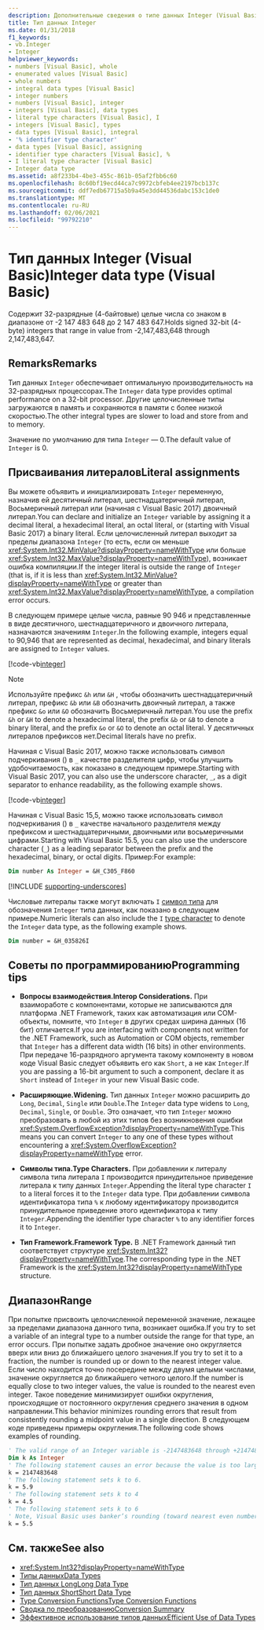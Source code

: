 ```yaml
---
description: Дополнительные сведения о типе данных Integer (Visual Basic)
title: Тип данных Integer
ms.date: 01/31/2018
f1_keywords:
- vb.Integer
- Integer
helpviewer_keywords:
- numbers [Visual Basic], whole
- enumerated values [Visual Basic]
- whole numbers
- integral data types [Visual Basic]
- integer numbers
- numbers [Visual Basic], integer
- integers [Visual Basic], data types
- literal type characters [Visual Basic], I
- integers [Visual Basic], types
- data types [Visual Basic], integral
- '% identifier type character'
- data types [Visual Basic], assigning
- identifier type characters [Visual Basic], %
- I literal type character [Visual Basic]
- Integer data type
ms.assetid: a8f233b4-4be3-455c-861b-05af2fbb6c60
ms.openlocfilehash: 8c60bf19ecd44ca7c9972cbfeb4ee2197bcb137c
ms.sourcegitcommit: ddf7edb67715a5b9a45e3dd44536dabc153c1de0
ms.translationtype: MT
ms.contentlocale: ru-RU
ms.lasthandoff: 02/06/2021
ms.locfileid: "99792210"
---
```

# <a name="integer-data-type-visual-basic"></a><span data-ttu-id="8137c-103">Тип данных Integer (Visual Basic)</span><span class="sxs-lookup"><span data-stu-id="8137c-103">Integer data type (Visual Basic)</span></span>

<span data-ttu-id="8137c-104">Содержит 32-разрядные (4-байтовые) целые числа со знаком в диапазоне от -2 147 483 648 до 2 147 483 647.</span><span class="sxs-lookup"><span data-stu-id="8137c-104">Holds signed 32-bit (4-byte) integers that range in value from -2,147,483,648 through 2,147,483,647.</span></span>  
  
## <a name="remarks"></a><span data-ttu-id="8137c-105">Remarks</span><span class="sxs-lookup"><span data-stu-id="8137c-105">Remarks</span></span>

 <span data-ttu-id="8137c-106">Тип данных `Integer` обеспечивает оптимальную производительность на 32-разрядных процессорах.</span><span class="sxs-lookup"><span data-stu-id="8137c-106">The `Integer` data type provides optimal performance on a 32-bit processor.</span></span> <span data-ttu-id="8137c-107">Другие целочисленные типы загружаются в память и сохраняются в памяти с более низкой скоростью.</span><span class="sxs-lookup"><span data-stu-id="8137c-107">The other integral types are slower to load and store from and to memory.</span></span>  
  
 <span data-ttu-id="8137c-108">Значение по умолчанию для типа `Integer` — 0.</span><span class="sxs-lookup"><span data-stu-id="8137c-108">The default value of `Integer` is 0.</span></span>  

## <a name="literal-assignments"></a><span data-ttu-id="8137c-109">Присваивания литералов</span><span class="sxs-lookup"><span data-stu-id="8137c-109">Literal assignments</span></span>

<span data-ttu-id="8137c-110">Вы можете объявить и инициализировать `Integer` переменную, назначив ей десятичный литерал, шестнадцатеричный литерал, Восьмеричный литерал или (начиная с Visual Basic 2017) двоичный литерал.</span><span class="sxs-lookup"><span data-stu-id="8137c-110">You can declare and initialize an `Integer` variable by assigning it a decimal literal, a hexadecimal literal, an octal literal, or (starting with Visual Basic 2017) a binary literal.</span></span> <span data-ttu-id="8137c-111">Если целочисленный литерал выходит за пределы диапазона `Integer` (то есть, если он меньше <xref:System.Int32.MinValue?displayProperty=nameWithType> или больше <xref:System.Int32.MaxValue?displayProperty=nameWithType>), возникает ошибка компиляции.</span><span class="sxs-lookup"><span data-stu-id="8137c-111">If the integer literal is outside the range of `Integer` (that is, if it is less than <xref:System.Int32.MinValue?displayProperty=nameWithType> or greater than <xref:System.Int32.MaxValue?displayProperty=nameWithType>, a compilation error occurs.</span></span>

<span data-ttu-id="8137c-112">В следующем примере целые числа, равные 90 946 и представленные в виде десятичного, шестнадцатеричного и двоичного литерала, назначаются значениям `Integer`.</span><span class="sxs-lookup"><span data-stu-id="8137c-112">In the following example, integers equal to 90,946 that are represented as decimal, hexadecimal, and binary literals are assigned to `Integer` values.</span></span>

[!code-vb[integer](../../../../samples/snippets/visualbasic/language-reference/data-types/numeric-literals.vb#Int)]  

> [!NOTE]
> <span data-ttu-id="8137c-113">Используйте префикс `&h` или `&H` , чтобы обозначить шестнадцатеричный литерал, префикс `&b` или `&B` обозначить двоичный литерал, а также префикс `&o` или `&O` обозначить Восьмеричный литерал.</span><span class="sxs-lookup"><span data-stu-id="8137c-113">You use the prefix `&h` or `&H` to denote a hexadecimal literal, the prefix `&b` or `&B` to denote a binary literal, and the prefix `&o` or `&O` to denote an octal literal.</span></span> <span data-ttu-id="8137c-114">У десятичных литералов префиксов нет.</span><span class="sxs-lookup"><span data-stu-id="8137c-114">Decimal literals have no prefix.</span></span>

<span data-ttu-id="8137c-115">Начиная с Visual Basic 2017, можно также использовать символ подчеркивания () в `_` качестве разделителя цифр, чтобы улучшить удобочитаемость, как показано в следующем примере.</span><span class="sxs-lookup"><span data-stu-id="8137c-115">Starting with Visual Basic 2017, you can also use the underscore character, `_`, as a digit separator to enhance readability, as the following example shows.</span></span>

[!code-vb[integer](../../../../samples/snippets/visualbasic/language-reference/data-types/numeric-literals.vb#IntS)]  

<span data-ttu-id="8137c-116">Начиная с Visual Basic 15,5, можно также использовать символ подчеркивания () в `_` качестве начального разделителя между префиксом и шестнадцатеричными, двоичными или восьмеричными цифрами.</span><span class="sxs-lookup"><span data-stu-id="8137c-116">Starting with Visual Basic 15.5, you can also use the underscore character (`_`) as a leading separator between the prefix and the hexadecimal, binary, or octal digits.</span></span> <span data-ttu-id="8137c-117">Пример:</span><span class="sxs-lookup"><span data-stu-id="8137c-117">For example:</span></span>

```vb
Dim number As Integer = &H_C305_F860
```

[!INCLUDE [supporting-underscores](../../../../includes/vb-separator-langversion.md)]

<span data-ttu-id="8137c-118">Числовые литералы также могут включать `I` [символ типа](../../programming-guide/language-features/data-types/type-characters.md) для обозначения `Integer` типа данных, как показано в следующем примере.</span><span class="sxs-lookup"><span data-stu-id="8137c-118">Numeric literals can also include the `I` [type character](../../programming-guide/language-features/data-types/type-characters.md) to denote the `Integer` data type, as the following example shows.</span></span>

```vb
Dim number = &H_035826I
```

## <a name="programming-tips"></a><span data-ttu-id="8137c-119">Советы по программированию</span><span class="sxs-lookup"><span data-stu-id="8137c-119">Programming tips</span></span>

- <span data-ttu-id="8137c-120">**Вопросы взаимодействия.**</span><span class="sxs-lookup"><span data-stu-id="8137c-120">**Interop Considerations.**</span></span> <span data-ttu-id="8137c-121">При взаимоработе с компонентами, которые не записываются для платформа .NET Framework, таких как автоматизация или COM-объекты, помните, что `Integer` в других средах ширина данных (16 бит) отличается.</span><span class="sxs-lookup"><span data-stu-id="8137c-121">If you are interfacing with components not written for the .NET Framework, such as Automation or COM objects, remember that `Integer` has a different data width (16 bits) in other environments.</span></span> <span data-ttu-id="8137c-122">При передаче 16-разрядного аргумента такому компоненту в новом коде Visual Basic следует объявить его как `Short`, а не как `Integer`.</span><span class="sxs-lookup"><span data-stu-id="8137c-122">If you are passing a 16-bit argument to such a component, declare it as `Short` instead of `Integer` in your new Visual Basic code.</span></span>  
  
- <span data-ttu-id="8137c-123">**Расширяющие.**</span><span class="sxs-lookup"><span data-stu-id="8137c-123">**Widening.**</span></span> <span data-ttu-id="8137c-124">Тип данных `Integer` можно расширить до `Long`, `Decimal`, `Single` или `Double`.</span><span class="sxs-lookup"><span data-stu-id="8137c-124">The `Integer` data type widens to `Long`, `Decimal`, `Single`, or `Double`.</span></span> <span data-ttu-id="8137c-125">Это означает, что тип `Integer` можно преобразовать в любой из этих типов без возникновения ошибки <xref:System.OverflowException?displayProperty=nameWithType>.</span><span class="sxs-lookup"><span data-stu-id="8137c-125">This means you can convert `Integer` to any one of these types without encountering a <xref:System.OverflowException?displayProperty=nameWithType> error.</span></span>  
  
- <span data-ttu-id="8137c-126">**Символы типа.**</span><span class="sxs-lookup"><span data-stu-id="8137c-126">**Type Characters.**</span></span> <span data-ttu-id="8137c-127">При добавлении к литералу символа типа литерала `I` производится принудительное приведение литерала к типу данных `Integer`.</span><span class="sxs-lookup"><span data-stu-id="8137c-127">Appending the literal type character `I` to a literal forces it to the `Integer` data type.</span></span> <span data-ttu-id="8137c-128">При добавлении символа идентификатора типа `%` к любому идентификатору производится принудительное приведение этого идентификатора к типу `Integer`.</span><span class="sxs-lookup"><span data-stu-id="8137c-128">Appending the identifier type character `%` to any identifier forces it to `Integer`.</span></span>  
  
- <span data-ttu-id="8137c-129">**Тип Framework.**</span><span class="sxs-lookup"><span data-stu-id="8137c-129">**Framework Type.**</span></span> <span data-ttu-id="8137c-130">В .NET Framework данный тип соответствует структуре <xref:System.Int32?displayProperty=nameWithType>.</span><span class="sxs-lookup"><span data-stu-id="8137c-130">The corresponding type in the .NET Framework is the <xref:System.Int32?displayProperty=nameWithType> structure.</span></span>  
  
## <a name="range"></a><span data-ttu-id="8137c-131">Диапазон</span><span class="sxs-lookup"><span data-stu-id="8137c-131">Range</span></span>

<span data-ttu-id="8137c-132">При попытке присвоить целочисленной переменной значение, лежащее за пределами диапазона данного типа, возникает ошибка.</span><span class="sxs-lookup"><span data-stu-id="8137c-132">If you try to set a variable of an integral type to a number outside the range for that type, an error occurs.</span></span> <span data-ttu-id="8137c-133">При попытке задать дробное значение оно округляется вверх или вниз до ближайшего целого значения.</span><span class="sxs-lookup"><span data-stu-id="8137c-133">If you try to set it to a fraction, the number is rounded up or down to the nearest integer value.</span></span> <span data-ttu-id="8137c-134">Если число находится точно посередине между двумя целыми числами, значение округляется до ближайшего четного целого.</span><span class="sxs-lookup"><span data-stu-id="8137c-134">If the number is equally close to two integer values, the value is rounded to the nearest even integer.</span></span> <span data-ttu-id="8137c-135">Такое поведение минимизирует ошибки округления, происходящие от постоянного округления среднего значения в одном направлении.</span><span class="sxs-lookup"><span data-stu-id="8137c-135">This behavior minimizes rounding errors that result from consistently rounding a midpoint value in a single direction.</span></span> <span data-ttu-id="8137c-136">В следующем коде приведены примеры округления.</span><span class="sxs-lookup"><span data-stu-id="8137c-136">The following code shows examples of rounding.</span></span>  

```vb  
' The valid range of an Integer variable is -2147483648 through +2147483647.  
Dim k As Integer  
' The following statement causes an error because the value is too large.  
k = 2147483648  
' The following statement sets k to 6.  
k = 5.9  
' The following statement sets k to 4  
k = 4.5  
' The following statement sets k to 6  
' Note, Visual Basic uses banker’s rounding (toward nearest even number)  
k = 5.5  
```

## <a name="see-also"></a><span data-ttu-id="8137c-137">См. также</span><span class="sxs-lookup"><span data-stu-id="8137c-137">See also</span></span>

- <xref:System.Int32?displayProperty=nameWithType>
- [<span data-ttu-id="8137c-138">Типы данных</span><span class="sxs-lookup"><span data-stu-id="8137c-138">Data Types</span></span>](index.md)
- [<span data-ttu-id="8137c-139">Тип данных Long</span><span class="sxs-lookup"><span data-stu-id="8137c-139">Long Data Type</span></span>](long-data-type.md)
- [<span data-ttu-id="8137c-140">Тип данных Short</span><span class="sxs-lookup"><span data-stu-id="8137c-140">Short Data Type</span></span>](short-data-type.md)
- [<span data-ttu-id="8137c-141">Type Conversion Functions</span><span class="sxs-lookup"><span data-stu-id="8137c-141">Type Conversion Functions</span></span>](../functions/type-conversion-functions.md)
- [<span data-ttu-id="8137c-142">Сводка по преобразованию</span><span class="sxs-lookup"><span data-stu-id="8137c-142">Conversion Summary</span></span>](../keywords/conversion-summary.md)
- [<span data-ttu-id="8137c-143">Эффективное использование типов данных</span><span class="sxs-lookup"><span data-stu-id="8137c-143">Efficient Use of Data Types</span></span>](../../programming-guide/language-features/data-types/efficient-use-of-data-types.md)
